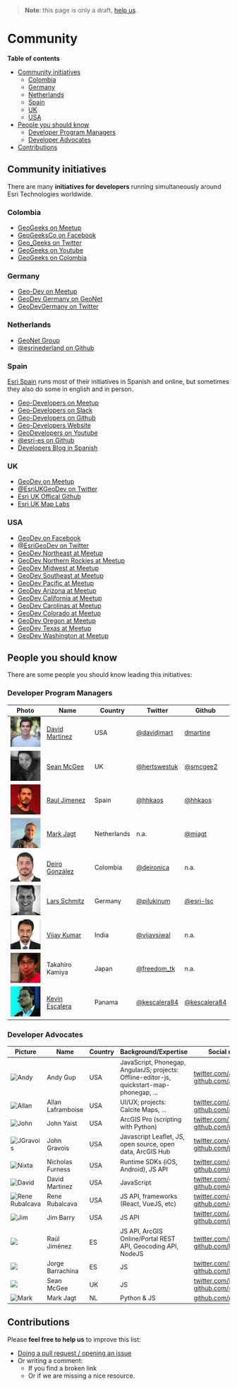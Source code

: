 > **Note**: this page is only a draft, [help us](#contributions).

# Community
<!-- START doctoc generated TOC please keep comment here to allow auto update -->
<!-- DON'T EDIT THIS SECTION, INSTEAD RE-RUN doctoc TO UPDATE -->
**Table of contents**

- [Community initiatives](#community-initiatives)
  - [Colombia](#colombia)
  - [Germany](#germany)
  - [Netherlands](#netherlands)
  - [Spain](#spain)
  - [UK](#uk)
  - [USA](#usa)
- [People you should know](#people-you-should-know)
  - [Developer Program Managers](#developer-program-managers)
  - [Developer Advocates](#developer-advocates)
- [Contributions](#contributions)

<!-- END doctoc generated TOC please keep comment here to allow auto update -->

## Community initiatives
There are many **initiatives for developers** running simultaneously around Esri Technologies worldwide.

### Colombia
* [GeoGeeks on Meetup](https://www.meetup.com/geogeeks/)
* [GeoGeeksCo on Facebook](https://www.facebook.com/geogeeksco/)
* [Geo_Geeks on Twitter](http://twitter.com/geo_geeks/)
* [GeoGeeks on Youtube](https://www.youtube.com/channel/UCuGsuNbUykWZ6lsb85PeW0A)
* [GeoGeeks on Colombia](https://github.com/GeoGeeks)

### Germany
* [Geo-Dev on Meetup](https://www.meetup.com/GeoDev-Germany/)
* [GeoDev Germany on GeoNet](https://geonet.esri.com/groups/geodev-germany/activity)
* [GeoDevGermany on Twitter](https://twitter.com/GeoDevGermany/)

### Netherlands
* [GeoNet Group](https://geonet.esri.com/groups/geodev-netherlands)
* [@esrinederland on Github](http://esrinederland.github.io/)

### Spain
[Esri Spain](http://www.esri.es/) runs most of their initiatives in Spanish and online, but sometimes they also do some in english and in person.

* [Geo-Developers on Meetup](https://www.meetup.com/Geo-Developers)
* [Geo-Developers on Slack](https://docs.google.com/forms/d/e/1FAIpQLSd18XdM62wakhQCf1yZHbvFWLr2ztM-WN1PNDdI9Hr-hx2ElQ/viewform)
* [Geo-Developers on Github](https://github.com/geo-developers)
* [Geo-Developers Website](geodevelopers.org)
* [GeoDevelopers on Youtube](https://www.youtube.com/GeoDevelopers)
* [@esri-es on Github](https://github.com/esri-es)
* [Developers Blog in Spanish](http://desarrolladores.esri.es)

### UK
* [GeoDev on Meetup](https://www.meetup.com/geodev/)
* [@EsriUKGeoDev on Twitter](https://twitter.com/EsriUKGeoDev/)
* [Esri UK Offical Github](https://github.com/esriuk)
* [Esri UK Map Labs](https://github.com/maplabs)

### USA
* [GeoDev on Facebook](https://www.facebook.com/EsriGeoDev)
* [@EsriGeoDev on Twitter](https://twitter.com/EsriGeoDev)
* [GeoDev Northeast at Meetup](https://www.meetup.com/DevMeetUpNortheast/)
* [GeoDev Northern Rockies at Meetup](https://www.meetup.com/devmeetupnorthernrockies/)
* [GeoDev Midwest at Meetup](https://www.meetup.com/DevMeetUpMidwest/)
* [GeoDev Southeast at Meetup](https://www.meetup.com/DevMeetUpSoutheast/)
* [GeoDev Pacific at Meetup](https://www.meetup.com/DevMeetUpPacific/)
* [GeoDev Arizona at Meetup](https://www.meetup.com/DevMeetUpArizona/)
* [GeoDev California at Meetup](https://www.meetup.com/DevMeetUpCalifornia/)
* [GeoDev Carolinas at Meetup](https://www.meetup.com/DevMeetupCarolinas/)
* [GeoDev Colorado at Meetup](https://www.meetup.com/devmeetupcolorado/)
* [GeoDev Oregon at Meetup](https://www.meetup.com/DevMeetUpOregon/)
* [GeoDev Texas at Meetup](https://www.meetup.com/DevMeetUpTexas/)
* [GeoDev Washington at Meetup](https://www.meetup.com/DevMeetUpWashington/)

## People you should know

There are some people you should know leading this initiatives:

### Developer Program Managers

|Photo|Name|Country|Twitter|Github|
|---|---|---|---|---|
|![David](./img/david_martinez.jpg)|[David Martinez](https://www.linkedin.com/in/david-martinez-7682392/)|USA|[@davidjmart](https://twitter.com/davidjmart)|[dmartine](https://github.com/dmartine)
|![Sean](./img/sean_mcgee.jpg)|[Sean McGee](https://www.linkedin.com/in/hertswestuk/)|UK|[@hertswestuk](https://twitter.com/hertswestuk)|[@smcgee2](https://github.com/smcgee2)
|![Raul](./img/raul_jimenez.jpg)|[Raul Jimenez](https://es.linkedin.com/in/jimenezortegaraul)|Spain|[@hhkaos](https://www.twitter.com/hhkaos)|[@hhkaos](https://www.github.com/hhkaos)
|![Mark](./img/mark_jagt.jpg)|[Mark Jagt](https://www.linkedin.com/in/markjagt)|Netherlands|n.a.|[@mjagt](https://github.com/mjagt)
|![Deiro González](./img/deiro-gonzalez.jpg)|[ Deiro González](https://www.linkedin.com/in/deironica/)|Colombia|[@deironica](https://twitter.com/deironica)| n.a.
|![Lars](./img/lars_schmitz.jpg)|[Lars Schmitz](https://www.linkedin.com/in/larsschmitz/)|Germany|[@pilukinum](https://twitter.com/pilukinum)|[@esri-lsc](https://github.com/esri-lsc)
|![Vijay](./img/vijay_kumar.jpg)|[Vijay Kumar](https://www.linkedin.com/in/vijaykumar1/?locale=en_US)|India|[@vijaysiwal](https://twitter.com/vijaysiwal)|n.a.
|![Takahiro KAMIYA](./img/takahiro_kamiya.jpg)|Takahiro Kamiya|Japan|[@freedom_tk](https://twitter.com/freedom_tk)|n.a.
|![Kevin Escalera Robles](./img/kevin-escalera.jpg)|[Kevin Escalera](https://www.linkedin.com/in/kescalera84/photo/)|Panama|[@kescalera84](https://twitter.com/kescalera84)|[@kescalera84](https://github.com/kescalera84)

### Developer Advocates

|Picture|Name|Country|Background/Expertise|Social networks|
|---|---|---|---|---|
|![Andy](https://avatars2.githubusercontent.com/u/510440?s=70&v=4)|Andy Gup|USA|JavaScript, Phonegap, AngularJS; projects: Offline-editor-js, quickstart-map-phonegap, ...|[twitter.com/andygup](http://twitter.com/andygup)<br>[github.com/andygup](http://github.com/andygup)
|![Allan](https://avatars3.githubusercontent.com/u/2539681?s=70&v=4)|Allan Laframboise|USA|UI/UX; projects: Calcite Maps, ...|[twitter.com/alaframboise](https://twitter.com/alaframboise)<br>[github.com/alaframboise](https://github.com/alaframboise)
|![John](https://avatars1.githubusercontent.com/u/1399179?s=70&v=4)|John Yaist |USA|ArcGIS Pro (scripting with Python)|[twitter.com/TheMapsHaps](https://twitter.com/TheMapsHaps)<br>[github.com/jyaistMap](https://github.com/jyaistMap)
|![JGravois](https://avatars0.githubusercontent.com/u/3011734?s=70&v=4)|John Gravois|USA|Javascript Leaflet, JS, open source, open data, ArcGIS Hub|[twitter.com/geogangster](https://twitter.com/geogangster  )<br>[github.com/jgravois](https://github.com/jgravois)
|![Nixta](https://avatars1.githubusercontent.com/u/25374?s=70&v=4)|Nicholas Furness|USA|Runtime SDKs (iOS, Android), JS API|[twitter.com/nixta](https://twitter.com/nixta)<br>[github.com/nixta](https://github.com/nixta)
|![David](https://avatars2.githubusercontent.com/u/2925134?s=70&v=4)|David Martinez|USA|JavaScript|[twitter.com/davidjmart](https://twitter.com/davidjmart)<br>[github.com/dmartine](https://github.com/dmartine)
|![Rene Rubalcava](https://avatars3.githubusercontent.com/u/206462?s=70&v=4)|Rene Rubalcava|USA|JS API, frameworks (React, VueJS, etc)|[twitter.com/odoenet](https://twitter.com/odoenet)<br>[github.com/odoe](https://github.com/odoe)
|![Jim](https://avatars1.githubusercontent.com/u/784495?s=70&v=4)|Jim Barry|USA|JS API|[twitter.com/JimBarry](https://twitter.com/JimBarry)<br>[github.com/jimbarry](https://github.com/jimbarry)
|<img src="https://esri-es.github.io/awesome-arcgis/esri/community/img/raul_jimenez.jpg" width="70">|Raúl Jiménez|ES|JS API, ArcGIS Online/Portal REST API, Geocoding API, NodeJS|[twitter.com/hhkaos](https://twitter.com/hhkaos)<br>[github.com/hhkaos](https://github.com/hhkaos)|
|<img src="https://esri-es.github.io/awesome-arcgis/esri/community/img/jorge-barrachina.jpg" width="70">|Jorge Barrachina|ES|JS|[twitter.com/NTKOG](https://twitter.com/NTKOG)<br>[github.com/NTKOG](https://github.com/NTKOG)
|<img src="https://esri-es.github.io/awesome-arcgis/esri/community/img/sean_mcgee.jpg" width="70">|Sean McGee|UK|JS|[twitter.com/hertswestuk](https://twitter.com/hertswestuk)<br>[github.com/smcgee2](https://github.com/smcgee2)
|![Mark](https://avatars2.githubusercontent.com/u/7136592?s=460&v=4)|Mark  Jagt|NL|Python & JS|[github.com/mjagt](https://github.com/mjagt)


<!--|![Jose](./img/jose_medina.png)|[Jose Medina](http://linkedin.com/in/josemedinab)|Argentina|[@josemanuel_mb](https://twitter.com/josemanuel_mb)|n.a.-->

## Contributions
Please **feel free to help us** to improve this list:

* [Doing a pull request / opening an issue](https://github.com/hhkaos/awesome-arcgis#contributions)
* Or writing a comment:
  * If you find a broken link
  * Or if we are missing a nice resource.
